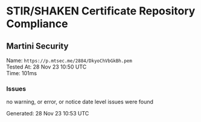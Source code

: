 # STIR/SHAKEN Certificate Repository Compliance

## Martini Security

Name: `https://p.mtsec.me/2884/DkyoChVbGkBh.pem`\
Tested At: 28 Nov 23 10:50 UTC\
Time: 101ms

### Issues

no warning, or error, or notice date level issues were found

Generated: 28 Nov 23 10:53 UTC